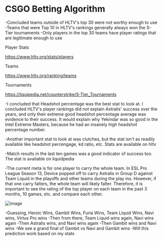 # CSGO Betting Algorithm
-Concluded teams outside of HLTV's top 30 were not worthy enough to use
-Teams that were Top 10 in HLTV's rankings generally always won the S-Tier tournaments
-Only players in the top 30 teams have player ratings that are legitimate enough to use 

Player Stats

https://www.hltv.org/stats/players

Teams

https://www.hltv.org/ranking/teams

Tournaments

https://liquipedia.net/counterstrike/S-Tier_Tournaments

-I concluded that Headshot percentage was the best stat to look at. I concluded HLTV's player rankings did not explain Astralis' success over the years, and only their extreme good headshot percentage average was evidence to their success. It would explain why Yekindar was so good in the Intel Extreme Masters, because he had an insanely high headshot percentage number.

-Another important stat to look at was clutches, but the stat isn't as readily available like headshot percengage, kd ratio, etc. Stats are available on hltv

-Match results in the last ten games was a good indicator of success too. The stat is available on liquidpedia

-The current meta is for one player to carry the whole team. In ESL Pro League Season 13, Device popped off to carry Astralis in Group D against Team Liquid in the playoffs and other teams during the play ins. However, if that one carry falters, the whole team will likely falter. Therefore, it is important to see the rating of the top player on each team in the past 3 months, 10 games, etc. and compare each other.

![image](https://user-images.githubusercontent.com/62976976/113396582-961bc080-9350-11eb-8be7-d77a61b756e4.png)

-Guessing, Heroic Wins, Gambit Wins, Furia Wins, Team Liquid Wins, Navi wins, Virtus Pro wins
-Then from there, Team Liquid wins again, Navi wins again
-Then Astralis wins, and Navi wins again
-Then Gambit wins and Navi wins
-We see a grand final of Gambit vs Navi and Gambit wins
-Will this prediction work based on my stats

